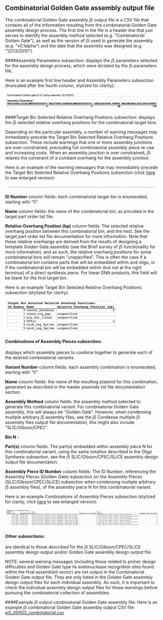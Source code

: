 ## Combinatorial Golden Gate assembly output file

The combinatorial Golden Gate assembly j5 output file is a CSV file that contains all of the information resulting from the combinatorial Golden Gate assembly design process. The first line in the file is a header line that just serves to identify the assembly method selected (e.g. "Combinatorial Golden Gate"), as well as the version of j5 used to generate the assembly (e.g. "v0.1alpha") and the date that the assembly was designed (e.g. "12/13/2010").

####Assembly Parameters subsection:
displays the j5 parameters selected for the assembly design process, which were dictated by the j5 parameters file.

Here is an example first line header and Assembly Parameters subsection (truncated after the fourth column, stylized for clarity):

![](../../images/pastedImage1000.png)

####Target Bin Selected Relative Overhang Positions subsection:
displays the j5 selected relative overhang positions for the combinatorial target bins.

Depending on the particular assembly, a number of warning messages may immediately precede the Target Bin Selected Relative Overhang Positions subsection. These include warnings that one or more assembly junctions are over-constrained, precluding full combinatorial assembly piece re-use and increasing costs. When an assembly junction is over constrained, j5 relaxes the constraint of a constant overhang for the assembly junction. 

Here is an example of the warning messages that may immediately precede the Target Bin Selected Relative Overhang Positions subsection (click [here](../../images/pastedImage330A.png) to see enlarged version):

![](../../images/pastedImage330.png)

**ID Number** column fields:
each combinatorial target bin is enumerated, starting with "0".

**Name** column fields:
the name of the combinatorial bin, as provided in the target part order list file.

**Relative Overhang Position (bp)** column fields:
The selected relative overhang position between this combinatorial bin, and the next. See the target part order list file documentation for more information. Note that these relative overhangs are derived from the results of designing a template Golden Gate assembly (see the Brief survey of j5 functionality for more information), and as such, the relative overhang positions for some combinatorial bins will remain "unspecified". This is often the case if a combinatorial bin contains parts that will be embedded within and oligo, or if the combinatorial bin will be embedded within (but not at the right terminus) of a direct synthesis piece. For linear DNA products, this field will be blank for the first target bin.

Here is an example Target Bin Selected Relative Overhang Positions subsection (stylized for clarity):

![](../../images/pastedImage170.png)

#### Combinations of Assembly Pieces subsection:
displays which assembly pieces to combine together to generate each of the desired combinatorial variants.

**Variant Number** column fields:
each assembly combination is enumerated, starting with "0".

**Name** column fields:
the name of the resulting plasmid for this combination, generated as described in the master plasmids list file documentation section.

**Assembly Method** column fields:
the assembly method selected to generate this combinatorial variant. For combinatorial Golden Gate assembly, this will always be "Golden Gate". However, when condensing multiple arbitrary j5 assembly files, see the j5 Condense multiple j5 assembly files output file documentation, this might also include "SLIC/Gibson/CPEC".

**Bin N -** 

**Part(s)** column fields:
The part(s) embedded within assembly piece N for this combinatorial variant, using the same notation described in the Oligo Synthesis subsection, see the j5 SLIC/Gibson/CPEC/SLiCE assembly design output file documentation.

**Assembly Piece ID Number** column fields:
The ID Number, referencing the Assembly Pieces (Golden Gate) subsection (or the Assembly Pieces (SLIC/Gibson/CPEC/SLiCE) subsection when condensing multiple arbitrary j5 assembly files), of the assembly piece N for this combinatorial variant.

Here is an example Combinations of Assembly Pieces subsection (stylized for clarity, click [here](../../images/pastedImage200A.png) to see enlarged version):

![](../../images/pastedImage200.png)

#### Other subsections:
are identical to those described for the j5 SLIC/Gibson/CPEC/SLiCE assembly design output and/or Golden Gate assembly design output file.

NOTE: several warning messages (including those related to primer design difficulties and Golden Gate type IIs endonuclease recognition sites found within the final assembled vector) are not output in the Combinatorial Golden Gate output file. They are only listed in the Golden Gate assembly design output files for each individual assembly. As such, it is important to check the individual assembly design output files for these warnings before pursuing the combinatorial collection of assemblies.

####Example j5 output combinatorial Golden Gate assembly file:
Here is an example j5 combinatorial Golden Gate assembly output CSV file: [pj5_00003_combinatorial.csv](../../documents/pj5_00003_combinatori0.csv)

